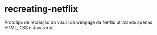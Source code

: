 # recreating-netflix

Prototipo de recriação do visual da webpage da Netflix utilizando apenas HTML, CSS e Javascript.
